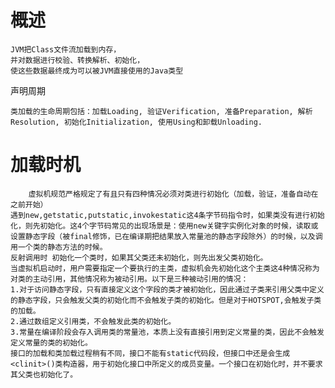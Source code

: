 

# 概述

    JVM把Class文件流加载到内存，
    并对数据进行校验、转换解析、初始化，
    使这些数据最终成为可以被JVM直接使用的Java类型


声明周期

    类加载的生命周期包括：加载Loading, 验证Verification, 准备Preparation, 解析Resolution, 初始化Initialization, 使用Using和卸载Unloading.
    
    
    
# 加载时机

        虚拟机规范严格规定了有且只有四种情况必须对类进行初始化（加载，验证，准备自动在之前开始）
    遇到new,getstatic,putstatic,invokestatic这4条字节码指令时，如果类没有进行初始化，则先初始化。这4个字节码常见的出现场景是：使用new关键字实例化对象的时候，读取或设置静态字段（被final修饰，已在编译期把结果放入常量池的静态字段除外）的时候，以及调用一个类的静态方法的时候。
    反射调用时 初始化一个类时，如果其父类还未初始化，则先出发父类初始化。
    当虚拟机启动时，用户需要指定一个要执行的主类，虚拟机会先初始化这个主类这4种情况称为对类的主动引用，其他情况称为被动引用。以下是三种被动引用的情况：
    1.对于访问静态字段，只有直接定义这个字段的类才被初始化，因此通过子类来引用父类中定义的静态字段，只会触发父类的初始化而不会触发子类的初始化。但是对于HOTSPOT,会触发子类的加载。
    2.通过数组定义引用类，不会触发此类的初始化。
    3.常量在编译阶段会存入调用类的常量池，本质上没有直接引用到定义常量的类，因此不会触发定义常量的类的初始化。
    接口的加载和类加载过程稍有不同，接口不能有static代码段，但接口中还是会生成<clinit>()类构造器，用于初始化接口中所定义的成员变量。一个接口在初始化时，并不要求其父类也初始化了。
